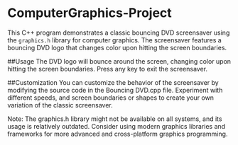 # ComputerGraphics-Project
This C++ program demonstrates a classic bouncing DVD screensaver using the `graphics.h` library for computer graphics. 
The screensaver features a bouncing DVD logo that changes color upon hitting the screen boundaries.

##Usage
The DVD logo will bounce around the screen, changing color upon hitting the screen boundaries.
Press any key to exit the screensaver.

##Customization
You can customize the behavior of the screensaver by modifying the source code in the Bouncing DVD.cpp file.
Experiment with different speeds, and screen boundaries or shapes to create your own variation of the classic screensaver.

Note: The graphics.h library might not be available on all systems, and its usage is relatively outdated. Consider using modern graphics libraries and frameworks for more advanced and cross-platform graphics programming.
